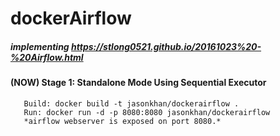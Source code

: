 # dockerAirflow
##### *implementing https://stlong0521.github.io/20161023%20-%20Airflow.html*
#### (NOW) Stage 1: Standalone Mode Using Sequential Executor
       Build: docker build -t jasonkhan/dockerairflow .
       Run: docker run -d -p 8080:8080 jasonkhan/dockerairflow
       *airflow webserver is exposed on port 8080.*
